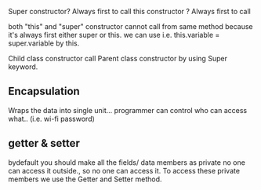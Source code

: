 Super constructor? Always first to call
this constructor ? Always first to call

both "this" and "super" constructor cannot call from same method because it's always first either super or this.
we can use i.e. this.variable = super.variable by this.


Child class constructor call Parent class constructor by using Super keyword.
## Encapsulation
Wraps the data into single unit...
programmer can control who can access what.. (i.e. wi-fi password)

## getter & setter
bydefault you should make all the fields/ data members as private no one can access it outside., so no one can access it. To access these private
members we use the Getter and Setter method.

